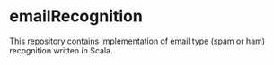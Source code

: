# emailRecognition
This repository contains implementation of email type (spam or ham) recognition written in Scala.
